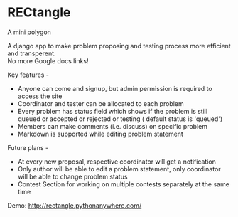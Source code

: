 # RECtangle
A mini polygon

A django app to make problem proposing and testing process more efficient and transperent.    
No more Google docs links!

Key features -
  - Anyone can come and signup, but admin permission is required to access the site
  - Coordinator and tester can be allocated to each problem
  - Every problem has status field which shows if the problem is still queued or accepted or rejected or testing ( default status is 'queued')
  - Members can make comments (i.e. discuss) on specific problem
  - Markdown is supported while editing problem statement


Future plans -
  - At every new proposal, respective coordinator will get a notification
  - Only author will be able to edit a problem statement, only coordinator will be able to change problem status
  - Contest Section for working on multiple contests separately at the same time


Demo: <http://rectangle.pythonanywhere.com/>

